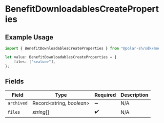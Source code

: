 # BenefitDownloadablesCreateProperties

## Example Usage

```typescript
import { BenefitDownloadablesCreateProperties } from "@polar-sh/sdk/models/components";

let value: BenefitDownloadablesCreateProperties = {
    files: ["<value>"],
};
```

## Fields

| Field                     | Type                      | Required                  | Description               |
| ------------------------- | ------------------------- | ------------------------- | ------------------------- |
| `archived`                | Record<string, *boolean*> | :heavy_minus_sign:        | N/A                       |
| `files`                   | *string*[]                | :heavy_check_mark:        | N/A                       |